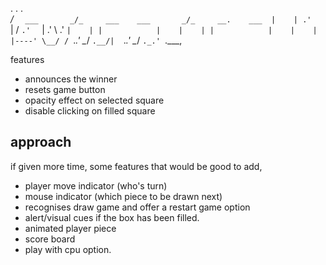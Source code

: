   .                   .                        .                 
 _/_   `   ___       _/_     ___    ___       _/_     __.    ___ 
  |    | .'   `       |     /   ` .'   `       |    .'   \ .'   `
  |    | |            |    |    | |            |    |    | |----'
  \__/ /  `._.'       \__/ `.__/|  `._.'       \__/  `._.' `.___,
                                                                 

features
- announces the winner
- resets game button
- opacity effect on selected square
- disable clicking on filled square

approach 
- 

if given more time, some features that would be good to add,
- player move indicator (who's turn)
- mouse indicator (which piece to be drawn next)
- recognises draw game and offer a restart game option
- alert/visual cues if the box has been filled. 
- animated player piece
- score board
- play with cpu option. 